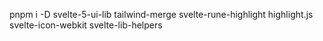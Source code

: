 pnpm i -D svelte-5-ui-lib tailwind-merge svelte-rune-highlight highlight.js svelte-icon-webkit svelte-lib-helpers
